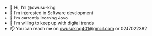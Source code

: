 - 👋 Hi, I’m @owusu-king
- 👀 I’m interested in Software development
- 🌱 I’m currently learning Java
- 💞️ I’m willing to keep up with digital trends
- 📫 You can reach me on owusuking401@gmail.com or 0247022382

<!---
owusu-king/owusu-king is a ✨ special ✨ repository because its `README.md` (this file) appears on your GitHub profile.
You can click the Preview link to take a look at your changes.
--->
